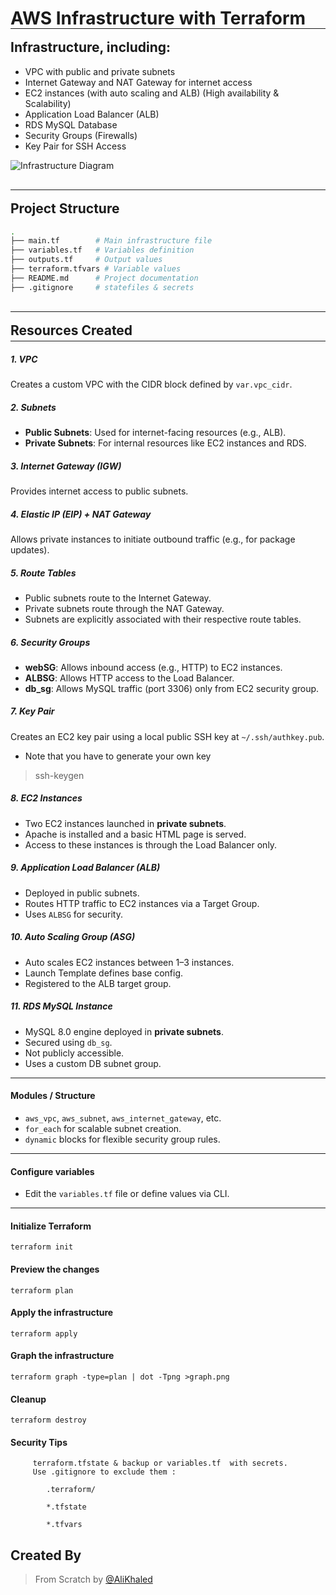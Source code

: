 # AWS Infrastructure with Terraform
<hr style="margin-top: -20px; margin-bottom: -12px;">

## Infrastructure, including:

- VPC with public and private subnets
- Internet Gateway and NAT Gateway for internet access
- EC2 instances (with auto scaling and ALB) (High availability & Scalability)
- Application Load Balancer (ALB)
- RDS MySQL Database
- Security Groups (Firewalls)
- Key Pair for SSH Access

![Infrastructure Diagram](https://res.cloudinary.com/dmt3wghiv/image/upload/v1754553797/Infrastructure_Diagram_meuzh9.jpg)

<hr style="margin-top: 30px; margin-bottom: -12px;">

##  Project Structure

```bash
.
├── main.tf        # Main infrastructure file
├── variables.tf   # Variables definition
├── outputs.tf     # Output values 
├── terraform.tfvars # Variable values
├── README.md      # Project documentation
├── .gitignore     # statefiles & secrets
```
<hr style="margin-top: 30px; margin-bottom: -12px;">
<h2 style="margin-bottom: 0;">Resources Created</h2>
<hr style="margin-top: 4px; margin-bottom: 12px;">



##### 1. **VPC**
Creates a custom VPC with the CIDR block defined by `var.vpc_cidr`.

##### 2. **Subnets**
- **Public Subnets**: Used for internet-facing resources (e.g., ALB).
- **Private Subnets**: For internal resources like EC2 instances and RDS.

##### 3. **Internet Gateway (IGW)**
Provides internet access to public subnets.

##### 4. **Elastic IP (EIP) + NAT Gateway**
Allows private instances to initiate outbound traffic (e.g., for package updates).

##### 5. **Route Tables**
- Public subnets route to the Internet Gateway.
- Private subnets route through the NAT Gateway.
- Subnets are explicitly associated with their respective route tables.

##### 6. **Security Groups**
- **webSG**: Allows inbound access (e.g., HTTP) to EC2 instances.
- **ALBSG**: Allows HTTP access to the Load Balancer.
- **db_sg**: Allows MySQL traffic (port 3306) only from EC2 security group.

##### 7. **Key Pair**
Creates an EC2 key pair using a local public SSH key at `~/.ssh/authkey.pub`. 
 - Note that you have to generate your own key 
 > ssh-keygen

##### 8. **EC2 Instances**
- Two EC2 instances launched in **private subnets**.
- Apache is installed and a basic HTML page is served.
- Access to these instances is through the Load Balancer only.

##### 9. **Application Load Balancer (ALB)**
- Deployed in public subnets.
- Routes HTTP traffic to EC2 instances via a Target Group.
- Uses `ALBSG` for security.

##### 10. **Auto Scaling Group (ASG)**
- Auto scales EC2 instances between 1–3 instances.
- Launch Template defines base config.
- Registered to the ALB target group.

##### 11. **RDS MySQL Instance**
- MySQL 8.0 engine deployed in **private subnets**.
- Secured using `db_sg`.
- Not publicly accessible.
- Uses a custom DB subnet group.

---

####  Modules / Structure

- `aws_vpc`, `aws_subnet`, `aws_internet_gateway`, etc.
- `for_each` for scalable subnet creation.
- `dynamic` blocks for flexible security group rules.

---

#### Configure variables

- Edit the `variables.tf` file or define values via CLI.

---

#### Initialize Terraform
```
terraform init
```

#### Preview the changes
```
terraform plan
```
#### Apply the infrastructure
```
terraform apply
```
#### Graph the infrastructure
```
terraform graph -type=plan | dot -Tpng >graph.png
```
#### Cleanup
```
terraform destroy
```
#### Security Tips

```
     terraform.tfstate & backup or variables.tf  with secrets.
     Use .gitignore to exclude them :

        .terraform/

        *.tfstate

        *.tfvars
```
## Created By

> From Scratch by  [@AliKhaled](https://github.com/AliKhaledElbaqly)


